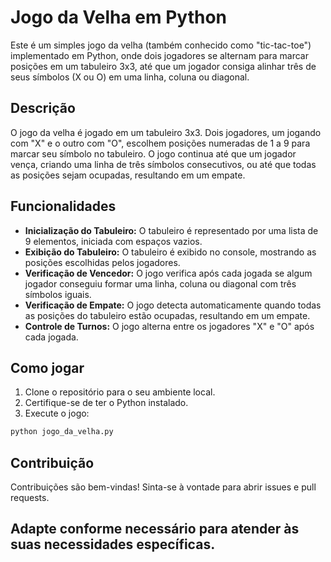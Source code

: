 # Jogo da Velha em Python

Este é um simples jogo da velha (também conhecido como "tic-tac-toe") implementado em Python, onde dois jogadores se alternam para marcar posições em um tabuleiro 3x3, até que um jogador consiga alinhar três de seus símbolos (X ou O) em uma linha, coluna ou diagonal.

## Descrição

O jogo da velha é jogado em um tabuleiro 3x3. Dois jogadores, um jogando com "X" e o outro com "O", escolhem posições numeradas de 1 a 9 para marcar seu símbolo no tabuleiro. O jogo continua até que um jogador vença, criando uma linha de três símbolos consecutivos, ou até que todas as posições sejam ocupadas, resultando em um empate.

## Funcionalidades

- **Inicialização do Tabuleiro:** O tabuleiro é representado por uma lista de 9 elementos, iniciada com espaços vazios.
- **Exibição do Tabuleiro:** O tabuleiro é exibido no console, mostrando as posições escolhidas pelos jogadores.
- **Verificação de Vencedor:** O jogo verifica após cada jogada se algum jogador conseguiu formar uma linha, coluna ou diagonal com três símbolos iguais.
- **Verificação de Empate:** O jogo detecta automaticamente quando todas as posições do tabuleiro estão ocupadas, resultando em um empate.
- **Controle de Turnos:** O jogo alterna entre os jogadores "X" e "O" após cada jogada.

## Como jogar

1. Clone o repositório para o seu ambiente local.
2. Certifique-se de ter o Python instalado.
3. Execute o jogo:

```bash
python jogo_da_velha.py
```
## Contribuição
Contribuições são bem-vindas! Sinta-se à vontade para abrir issues e pull requests.

## Adapte conforme necessário para atender às suas necessidades específicas.
